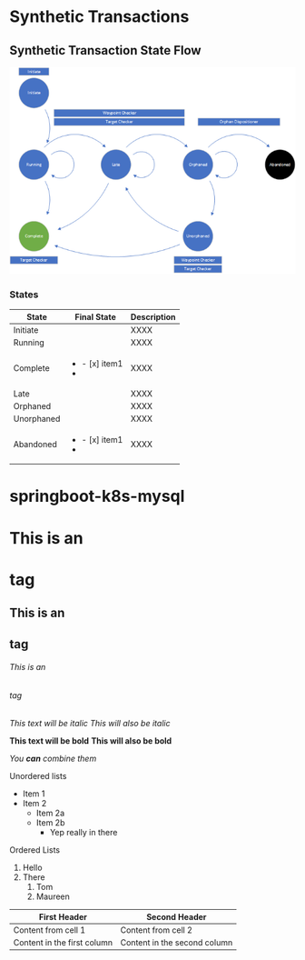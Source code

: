 # Synthetic Transactions

## Synthetic Transaction State Flow
![alt text](readme_resources/SynthTransactionStateFlow.png "The Title")

### States
State | Final State | Description
----- | ----------- | ----------------------------------
Initiate | | XXXX
Running | | XXXX
Complete |  <ul><li>- [x] item1</li><li> | XXXX
Late | | XXXX
Orphaned | | XXXX
Unorphaned | |  XXXX
Abandoned |  <ul><li>- [x] item1</li><li> | XXXX



# springboot-k8s-mysql

# This is an <h1> tag
## This is an <h2> tag
###### This is an <h6> tag

*This text will be italic*
_This will also be italic_

**This text will be bold**
__This will also be bold__

_You **can** combine them_

Unordered lists
* Item 1
* Item 2
  * Item 2a
  * Item 2b
    * Yep really in there

Ordered Lists
1.  Hello
1.  There
    1. Tom
    1. Maureen

First Header | Second Header
------------ | -------------
Content from cell 1 | Content from cell 2
Content in the first column | Content in the second column
